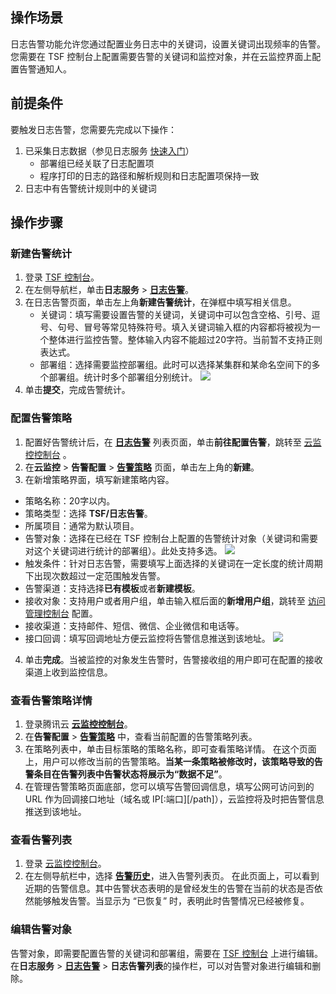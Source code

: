 ## 操作场景
日志告警功能允许您通过配置业务日志中的关键词，设置关键词出现频率的告警。您需要在 TSF 控制台上配置需要告警的关键词和监控对象，并在云监控界面上配置告警通知人。

## 前提条件
要触发日志告警，您需要先完成以下操作：
1. 已采集日志数据（参见日志服务 [快速入门](https://cloud.tencent.com/document/product/649/30725)）
   - 部署组已经关联了日志配置项
   - 程序打印的日志的路径和解析规则和日志配置项保持一致
2. 日志中有告警统计规则中的关键词

## 操作步骤
### 新建告警统计
1. 登录 [TSF 控制台](https://console.cloud.tencent.com/tsf)。
2. 在左侧导航栏，单击**日志服务** > **[日志告警](https://console.cloud.tencent.com/tsf/log-alarm)**。
3. 在日志告警页面，单击左上角**新建告警统计**，在弹框中填写相关信息。
   - 关键词：填写需要设置告警的关键词，关键词中可以包含空格、引号、逗号、句号、冒号等常见特殊符号。填入关键词输入框的内容都将被视为一个整体进行监控告警。整体输入内容不能超过20字符。当前暂不支持正则表达式。
   - 部署组：选择需要监控部署组。此时可以选择某集群和某命名空间下的多个部署组。统计时多个部署组分别统计。
![](https://qcloudimg.tencent-cloud.cn/raw/13a6b59b7e99dd06f6452590441a4e11.png)
4. 单击**提交**，完成告警统计。

### 配置告警策略
1. 配置好告警统计后，在 **[日志告警](https://console.cloud.tencent.com/tsf/log-alarm)** 列表页面，单击**前往配置告警**，跳转至 [云监控控制台](https://console.cloud.tencent.com/monitor/overview) 。
2. 在**云监控** > **告警配置** > **[告警策略](https://console.cloud.tencent.com/monitor/policylist)** 页面，单击左上角的**新建**。
3.  在新增策略界面，填写新建策略内容。
   - 策略名称：20字以内。
   - 策略类型：选择 **TSF/日志告警**。
   - 所属项目：通常为默认项目。
   - 告警对象：选择在已经在 TSF 控制台上配置的告警统计对象（关键词和需要对这个关键词进行统计的部署组）。此处支持多选。
    ![](https://qcloudimg.tencent-cloud.cn/raw/f3de13a82d126ca4231807a302857a4a.png)
   - 触发条件：针对日志告警，需要填写上面选择的关键词在一定长度的统计周期下出现次数超过一定范围触发告警。
   - 告警渠道：支持选择**已有模板**或者**新建模板**。
   - 接收对象：支持用户或者用户组，单击输入框后面的**新增用户组**，跳转至 [访问管理控制台](https://console.cloud.tencent.com/cam/groups) 配置。
   - 接收渠道：支持邮件、短信、微信、企业微信和电话等。
   - 接口回调：填写回调地址方便云监控将告警信息推送到该地址。
   ![](https://qcloudimg.tencent-cloud.cn/raw/43b0673335d09e287bc8e57164bf17c0.png)
4. 单击**完成**。当被监控的对象发生告警时，告警接收组的用户即可在配置的接收渠道上收到监控信息。


### 查看告警策略详情
1. 登录腾讯云 **[云监控控制台](https://console.cloud.tencent.com/monitor/policylist)**。
2. 在**告警配置** > **[告警策略](https://console.cloud.tencent.com/monitor/policylist)** 中，查看当前配置的告警策略列表。
3. 在策略列表中，单击目标策略的策略名称，即可查看策略详情。
	 在这个页面上，用户可以修改当前的告警策略。**当某一条策略被修改时，该策略导致的告警条目在告警列表中告警状态将展示为“数据不足”**。
4. 在管理告警策略页面底部，您可以填写告警回调信息，填写公网可访问到的 URL 作为回调接口地址（域名或 IP[:端口][/path]），云监控将及时把告警信息推送到该地址。 

### 查看告警列表
1. 登录 [云监控控制台](https://console.cloud.tencent.com/monitor/myalarm)。
2. 在左侧导航栏中，选择 **[告警历史](https://console.cloud.tencent.com/monitor/myalarm)**，进入告警列表页。
	 在此页面上，可以看到近期的告警信息。其中告警状态表明的是曾经发生的告警在当前的状态是否依然能够触发告警。当显示为 “已恢复” 时，表明此时告警情况已经被修复。

### 编辑告警对象
告警对象，即需要配置告警的关键词和部署组，需要在 [TSF 控制台](https://console.cloud.tencent.com/tsf) 上进行编辑。
在**日志服务** > **[日志告警](https://console.cloud.tencent.com/tsf/log-alarm)** > **日志告警列表**的操作栏，可以对告警对象进行编辑和删除。

